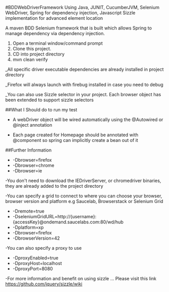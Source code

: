 #BDDWebDriverFramework Using Java, JUNIT, CucumberJVM, Selenium WebDriver, Spring for dependency injection, Javascript Sizzle implementation for advanced element location

A maven BDD Selenium framework that is built which allows Spring to manage dependency via dependency injection.

1. Open a terminal window/command prompt
2. Clone this project.
3. CD into project directory
4. mvn clean verify

_All specific driver executable dependencies are already installed in project directory

_Firefox will always launch with firebug installed in case you need to debug

_You can also use Sizzle selector in your project. Each browser object has been extended to support sizzle selectors

##What I Should do to run my test

- A webDriver object will be wired automatically using the @Autowired or @inject annotation
  
- Each page created for Homepage should be annotated with @component so spring can implicitly create a bean out of it

##Further Information

- -Dbrowser=firefox
- -Dbrowser=chrome
- -Dbrowser=ie

-You don't need to download the IEDriverServer, or chromedriver binaries, they are already added to the project directory

-You can specify a grid to connect to where you can choose your browser, browser version and platform e.g Saucelab, Browserstack or Selenium Grid

- -Dremote=true 
- -DseleniumGridURL=http://{username}:{accessKey}@ondemand.saucelabs.com:80/wd/hub 
- -Dplatform=xp 
- -Dbrowser=firefox 
- -DbrowserVersion=42

-You can also specify a proxy to use

- -DproxyEnabled=true
- -DproxyHost=localhost
- -DproxyPort=8080

-For more information and benefit on using sizzle ... Please visit this link https://github.com/jquery/sizzle/wiki

